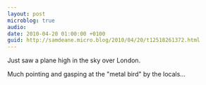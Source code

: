 ```yaml
---
layout: post
microblog: true
audio: 
date: 2010-04-20 01:00:00 +0100
guid: http://samdeane.micro.blog/2010/04/20/t12518261372.html
---
```

Just saw a plane high in the sky over London. 

Much pointing and gasping at the "metal bird" by the locals...
